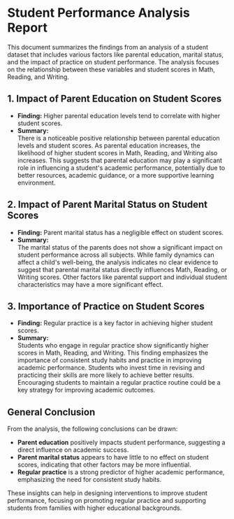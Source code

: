 # Student Performance Analysis Report

This document summarizes the findings from an analysis of a student dataset that includes various factors like parental education, marital status, and the impact of practice on student performance. The analysis focuses on the relationship between these variables and student scores in Math, Reading, and Writing.

## 1. Impact of Parent Education on Student Scores

- **Finding:** Higher parental education levels tend to correlate with higher student scores.
- **Summary:**  
  There is a noticeable positive relationship between parental education levels and student scores. As parental education increases, the likelihood of higher student scores in Math, Reading, and Writing also increases. This suggests that parental education may play a significant role in influencing a student's academic performance, potentially due to better resources, academic guidance, or a more supportive learning environment.

## 2. Impact of Parent Marital Status on Student Scores

- **Finding:** Parent marital status has a negligible effect on student scores.
- **Summary:**  
  The marital status of the parents does not show a significant impact on student performance across all subjects. While family dynamics can affect a child's well-being, the analysis indicates no clear evidence to suggest that parental marital status directly influences Math, Reading, or Writing scores. Other factors like parental support and individual student characteristics may have a more significant effect.

## 3. Importance of Practice on Student Scores

- **Finding:** Regular practice is a key factor in achieving higher student scores.
- **Summary:**  
  Students who engage in regular practice show significantly higher scores in Math, Reading, and Writing. This finding emphasizes the importance of consistent study habits and practice in improving academic performance. Students who invest time in revising and practicing their skills are more likely to achieve better results. Encouraging students to maintain a regular practice routine could be a key strategy for improving academic outcomes.

## General Conclusion

From the analysis, the following conclusions can be drawn:

- **Parent education** positively impacts student performance, suggesting a direct influence on academic success.
- **Parent marital status** appears to have little to no effect on student scores, indicating that other factors may be more influential.
- **Regular practice** is a strong predictor of higher academic performance, emphasizing the need for consistent study habits.

These insights can help in designing interventions to improve student performance, focusing on promoting regular practice and supporting students from families with higher educational backgrounds.
